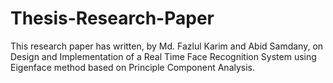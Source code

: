 # Thesis-Research-Paper
This research paper has written, by Md. Fazlul Karim and Abid Samdany, on Design and Implementation of a Real Time Face Recognition System using Eigenface method based on Principle Component Analysis.
